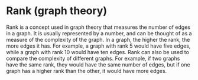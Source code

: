 # Rank (graph theory)

Rank is a concept used in graph theory that measures the number of edges in a graph. It is usually represented by a number, and can be thought of as a measure of the complexity of the graph. In a graph, the higher the rank, the more edges it has. For example, a graph with rank 5 would have five edges, while a graph with rank 10 would have ten edges. Rank can also be used to compare the complexity of different graphs. For example, if two graphs have the same rank, they would have the same number of edges, but if one graph has a higher rank than the other, it would have more edges.
